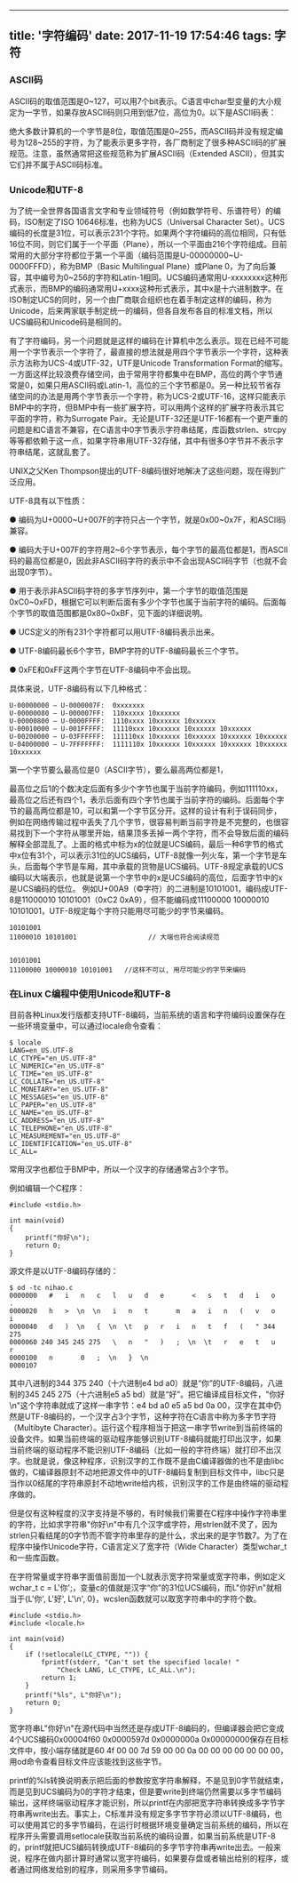 
---
title: '字符编码'
date: 2017-11-19 17:54:46
tags: 字符
---

### ASCII码
ASCII码的取值范围是0~127，可以用7个bit表示。C语言中char型变量的大小规定为一字节，如果存放ASCII码则只用到低7位，高位为0。以下是ASCII码表：


绝大多数计算机的一个字节是8位，取值范围是0~255，而ASCII码并没有规定编号为128~255的字符，为了能表示更多字符，各厂商制定了很多种ASCII码的扩展规范。注意，虽然通常把这些规范称为扩展ASCII码（Extended ASCII），但其实它们并不属于ASCII码标准。

<!-- more -->

### Unicode和UTF-8

为了统一全世界各国语言文字和专业领域符号（例如数学符号、乐谱符号）的编码，ISO制定了ISO 10646标准，也称为UCS（Universal Character Set）。UCS编码的长度是31位，可以表示231个字符。如果两个字符编码的高位相同，只有低16位不同，则它们属于一个平面（Plane），所以一个平面由216个字符组成。目前常用的大部分字符都位于第一个平面（编码范围是U-00000000~U-0000FFFD），称为BMP（Basic Multilingual Plane）或Plane 0，为了向后兼容，其中编号为0~256的字符和Latin-1相同。UCS编码通常用U-xxxxxxxx这种形式表示，而BMP的编码通常用U+xxxx这种形式表示，其中x是十六进制数字。在ISO制定UCS的同时，另一个由厂商联合组织也在着手制定这样的编码，称为Unicode，后来两家联手制定统一的编码，但各自发布各自的标准文档，所以UCS编码和Unicode码是相同的。


有了字符编码，另一个问题就是这样的编码在计算机中怎么表示。现在已经不可能用一个字节表示一个字符了，最直接的想法就是用四个字节表示一个字符，这种表示方法称为UCS-4或UTF-32，UTF是Unicode Transformation Format的缩写。一方面这样比较浪费存储空间，由于常用字符都集中在BMP，高位的两个字节通常是0，如果只用ASCII码或Latin-1，高位的三个字节都是0。另一种比较节省存储空间的办法是用两个字节表示一个字符，称为UCS-2或UTF-16，这样只能表示BMP中的字符，但BMP中有一些扩展字符，可以用两个这样的扩展字符表示其它平面的字符，称为Surrogate Pair。无论是UTF-32还是UTF-16都有一个更严重的问题是和C语言不兼容，在C语言中0字节表示字符串结尾，库函数strlen、strcpy等等都依赖于这一点，如果字符串用UTF-32存储，其中有很多0字节并不表示字符串结尾，这就乱套了。



UNIX之父Ken Thompson提出的UTF-8编码很好地解决了这些问题，现在得到广泛应用。

UTF-8具有以下性质：


  ● 编码为U+0000~U+007F的字符只占一个字节，就是0x00~0x7F，和ASCII码兼容。
  
  ● 编码大于U+007F的字符用2~6个字节表示，每个字节的最高位都是1，而ASCII码的最高位都是0，因此非ASCII码字符的表示中不会出现ASCII码字节（也就不会出现0字节）。
  
  ● 用于表示非ASCII码字符的多字节序列中，第一个字节的取值范围是0xC0~0xFD，根据它可以判断后面有多少个字节也属于当前字符的编码。后面每个字节的取值范围都是0x80~0xBF，见下面的详细说明。
  
  ● UCS定义的所有231个字符都可以用UTF-8编码表示出来。
  
  ● UTF-8编码最长6个字节，BMP字符的UTF-8编码最长三个字节。
  
  ● 0xFE和0xFF这两个字节在UTF-8编码中不会出现。

具体来说，UTF-8编码有以下几种格式：

```
U-00000000 – U-0000007F:  0xxxxxxx
U-00000080 – U-000007FF:  110xxxxx 10xxxxxx
U-00000800 – U-0000FFFF:  1110xxxx 10xxxxxx 10xxxxxx
U-00010000 – U-001FFFFF:  11110xxx 10xxxxxx 10xxxxxx 10xxxxxx
U-00200000 – U-03FFFFFF:  111110xx 10xxxxxx 10xxxxxx 10xxxxxx 10xxxxxx
U-04000000 – U-7FFFFFFF:  1111110x 10xxxxxx 10xxxxxx 10xxxxxx 10xxxxxx 10xxxxxx
```
第一个字节要么最高位是0（ASCII字节），要么最高两位都是1，

最高位之后1的个数决定后面有多少个字节也属于当前字符编码，例如111110xx，最高位之后还有四个1，表示后面有四个字节也属于当前字符的编码。后面每个字节的最高两位都是10，可以和第一个字节区分开。这样的设计有利于误码同步，例如在网络传输过程中丢失了几个字节，很容易判断当前字符是不完整的，也很容易找到下一个字符从哪里开始，结果顶多丢掉一两个字符，而不会导致后面的编码解释全部混乱了。上面的格式中标为x的位就是UCS编码，最后一种6字节的格式中x位有31个，可以表示31位的UCS编码，UTF-8就像一列火车，第一个字节是车头，后面每个字节是车厢，其中承载的货物是UCS编码。UTF-8规定承载的UCS编码以大端表示，也就是说第一个字节中的x是UCS编码的高位，后面字节中的x是UCS编码的低位。
例如U+00A9（©字符）的二进制是10101001，编码成UTF-8是11000010 10101001（0xC2 0xA9），但不能编码成11100000 10000010 10101001，UTF-8规定每个字符只能用尽可能少的字节来编码。


```
10101001
11000010 10101001     	           // 大端也符合阅读规范


10101001
11100000 10000010 10101001   //这样不可以, 用尽可能少的字节来编码
```



### 在Linux C编程中使用Unicode和UTF-8

目前各种Linux发行版都支持UTF-8编码，当前系统的语言和字符编码设置保存在一些环境变量中，可以通过locale命令查看：

```
$ locale
LANG=en_US.UTF-8
LC_CTYPE="en_US.UTF-8"
LC_NUMERIC="en_US.UTF-8"
LC_TIME="en_US.UTF-8"
LC_COLLATE="en_US.UTF-8"
LC_MONETARY="en_US.UTF-8"
LC_MESSAGES="en_US.UTF-8"
LC_PAPER="en_US.UTF-8"
LC_NAME="en_US.UTF-8"
LC_ADDRESS="en_US.UTF-8"
LC_TELEPHONE="en_US.UTF-8"
LC_MEASUREMENT="en_US.UTF-8"
LC_IDENTIFICATION="en_US.UTF-8"
LC_ALL=
```
常用汉字也都位于BMP中，所以一个汉字的存储通常占3个字节。




例如编辑一个C程序：

```
#include <stdio.h>

int main(void)
{
	printf("你好\n");
	return 0;
}
```
源文件是以UTF-8编码存储的：

```
$ od -tc nihao.c 
0000000   #   i   n   c   l   u   d   e       <   s   t   d   i   o   .
0000020   h   >  \n  \n   i   n   t       m   a   i   n   (   v   o   i
0000040   d   )  \n   {  \n  \t   p   r   i   n   t   f   (   " 344 275
0000060 240 345 245 275   \   n   "   )   ;  \n  \t   r   e   t   u   r
0000100   n       0   ;  \n   }  \n
0000107
```
其中八进制的344 375 240（十六进制e4 bd a0）就是“你”的UTF-8编码，八进制的345 245 275（十六进制e5 a5 bd）就是“好”。把它编译成目标文件，"你好\n"这个字符串就成了这样一串字节：e4 bd a0 e5 a5 bd 0a 00，汉字在其中仍然是UTF-8编码的，一个汉字占3个字节，这种字符在C语言中称为多字节字符（Multibyte Character）。运行这个程序相当于把这一串字节write到当前终端的设备文件。如果当前终端的驱动程序能够识别UTF-8编码就能打印出汉字，如果当前终端的驱动程序不能识别UTF-8编码（比如一般的字符终端）就打印不出汉字。也就是说，像这种程序，识别汉字的工作既不是由C编译器做的也不是由libc做的，C编译器原封不动地把源文件中的UTF-8编码复制到目标文件中，libc只是当作以0结尾的字符串原封不动地write给内核，识别汉字的工作是由终端的驱动程序做的。



但是仅有这种程度的汉字支持是不够的，有时候我们需要在C程序中操作字符串里的字符，比如求字符串"你好\n"中有几个汉字或字符，用strlen就不灵了，因为strlen只看结尾的0字节而不管字符串里存的是什么，求出来的是字节数7。为了在程序中操作Unicode字符，C语言定义了宽字符（Wide Character）类型wchar_t和一些库函数。


在字符常量或字符串字面值前面加一个L就表示宽字符常量或宽字符串，例如定义wchar_t c = L'你';，变量c的值就是汉字“你”的31位UCS编码，而L"你好\n"就相当于{L'你', L'好', L'\n', 0}，wcslen函数就可以取宽字符串中的字符个数。


```
#include <stdio.h>
#include <locale.h>

int main(void)
{
	if (!setlocale(LC_CTYPE, "")) {
		fprintf(stderr, "Can't set the specified locale! "
			"Check LANG, LC_CTYPE, LC_ALL.\n");
		return 1;
	}
	printf("%ls", L"你好\n");
	return 0;
}
```

宽字符串L"你好\n"在源代码中当然还是存成UTF-8编码的，但编译器会把它变成4个UCS编码0x00004f60 0x0000597d 0x0000000a 0x00000000保存在目标文件中，按小端存储就是60 4f 00 00 7d 59 00 00 0a 00 00 00 00 00 00 00，用od命令查看目标文件应该能找到这些字节。


printf的%ls转换说明表示把后面的参数按宽字符串解释，不是见到0字节就结束，而是见到UCS编码为0的字符才结束，但是要write到终端仍然需要以多字节编码输出，这样终端驱动程序才能识别，所以printf在内部把宽字符串转换成多字节字符串再write出去。事实上，C标准并没有规定多字节字符必须以UTF-8编码，也可以使用其它的多字节编码，在运行时根据环境变量确定当前系统的编码，所以在程序开头需要调用setlocale获取当前系统的编码设置，如果当前系统是UTF-8的，printf就把UCS编码转换成UTF-8编码的多字节字符串再write出去。一般来说，程序在做内部计算时通常以宽字符编码，如果要存盘或者输出给别的程序，或者通过网络发给别的程序，则采用多字节编码。